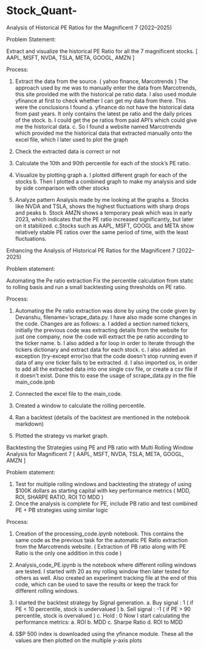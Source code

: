 # Stock_Quant-

Analysis of Historical PE Ratios for the Magnificent 7 (2022–2025)

Problem Statement:

Extract and visualize the historical PE Ratio for all the 7 magnificent stocks.
[ AAPL, MSFT, NVDA, TSLA, META, GOOGL, AMZN ]

Process:
1. Extract the data from the source. ( yahoo finance, Marcotrends )
    The approach used by me was to manually enter the data from Marcotrends, this site provided me with the historical pe ratio data. I also used module yfinance at first to check whether I can get my data from there.
    This were the conclusions I found
    a. yfinance do not have the historical data from past years. It only contains the latest pe ratio and the daily prices of the stock.
    b. I could get the pe ratios from paid API’s which could give me the historical data. 
    c. So I found a website named Marcotrends which provided me the historical data that extracted manually onto the excel file, which  I later used to plot the graph

2. Check the extracted data is correct or not

3. Calculate the 10th and 90th percentile for each of the stock’s PE ratio. 

4. Visualize by plotting graph
    a. I plotted different graph for each of the stocks 
    b. Then I plotted a combined graph to make my analysis and side by side comparison with other stocks

5. Analyze pattern
    Analysis made by me looking at the graphs
    a. Stocks like NVDA and TSLA, shows the highest fluctuations with sharp drops and peaks 
    b. Stock AMZN shows a temporary peak which was in early 2023, which indicates that the PE ratio increased significantly, but later on it stabilized.
    c.Stocks such as AAPL, MSFT, GOOGL and META show relatively stable PE ratios over the same period of time, with the least fluctuations.



Enhancing the Analysis of Historical PE Ratios for the Magnificent 7 (2022–2025)


Problem statement:

Automating the Pe ratio extraction
Fix the percentile calculation from static to rolling basis and run a small backtesting using thresholds on PE ratio. 


Process:

1. Automating the Pe ratio extraction was done by using the code given by Devanshu, filename=’scrape_data.py. I have also made some changes in the code. Changes are as follows:
    a. I added a section named tickers, initially the previous code was extracting details from the website for just one company, now the code will extract the pe ratio according to the ticker name.
    b. I also added a for loop in order to iterate through the tickers dictionary and extract data for each stock.
    c. I also added an exception (try-except error)so that the code doesn't stop running even if data of any one ticker fails to be extracted. 
    d. I also imported os, in order to add all the extracted data into one single csv file, or create a csv file if it doesn't exist.
Done this to ease the usage of scrape_data.py in the file main_code.ipnb

3. Connected the excel file to the main_code.

4. Created a window to calculate the rolling percentile.

5. Ran a backtest (details of the backtest are mentioned in the notebook markdown)

6. Plotted the strategy vs market graph.




Backtesting the Strategies using PE and PB ratio with Multi Rolling Window Analysis for Magnificent 7 
[ AAPL, MSFT, NVDA, TSLA, META, GOOGL, AMZN ]

Problem statement:

1. Test for multiple rolling windows and backtesting the strategy of using $100K dollars as starting capital with key performance metrics ( MDD, ROI, SHARPE RATIO, ROI TO MDD )
2. Once the analysis is complete for PE, include PB ratio and test combined PE + PB strategies using similar logic

Process:

1. Creation of the processing_code.ipynb notebook. This contains the same code as the previous task for the automatic PE Ratio extraction from the Marcotrends website. 
( Extraction of PB ratio along with PE Ratio is the only one addition in this code )

2. Analysis_code_PE.ipynb is the notebook where different rolling windows are tested. I started with 20 as my rolling window then later tested for others as well. 
Also created an experiment tracking file at the end of this code, which can be used to save the results or keep the track for different rolling windows. 

3. I started the backtest strategy by Signal generation. 
    a. Buy signal : 1 ( if PE < 10 percentile, stock is undervalued )
    b. Sell signal : -1 ( if PE > 90 percentile, stock is overvalued )
    c. Hold : 0 
   Now I start calculating the performance metrics:
    a. ROI
    b. MDD
    c. Sharpe Ratio 
    d. ROI to MDD
    
4. S$P 500 index is downloaded using the yfinance module. These all the values are then plotted on the multiple y-axis plots
